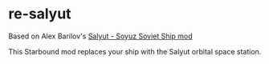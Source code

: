 # re-salyut

Based on Alex Barilov's [Salyut - Soyuz Soviet Ship mod](https://www.nexusmods.com/starbound/mods/463/)

This Starbound mod replaces your ship with the Salyut orbital space station.
